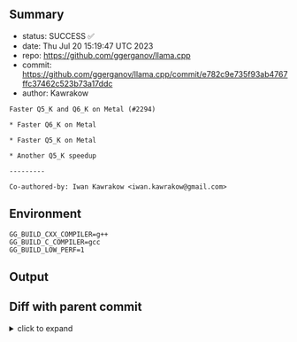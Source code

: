 ## Summary

- status: SUCCESS ✅
- date:   Thu Jul 20 15:19:47 UTC 2023
- repo:   https://github.com/ggerganov/llama.cpp
- commit: https://github.com/ggerganov/llama.cpp/commit/e782c9e735f93ab4767ffc37462c523b73a17ddc
- author: Kawrakow
```
Faster Q5_K and Q6_K on Metal (#2294)

* Faster Q6_K on Metal

* Faster Q5_K on Metal

* Another Q5_K speedup

---------

Co-authored-by: Iwan Kawrakow <iwan.kawrakow@gmail.com>
```

## Environment

```
GG_BUILD_CXX_COMPILER=g++
GG_BUILD_C_COMPILER=gcc
GG_BUILD_LOW_PERF=1
```

## Output

## Diff with parent commit

<details><summary>click to expand</summary>

```diff
--- /home/ggml/results/llama.cpp/78/5829dfe8baf0213f2ff66963d28c62f92d7930/ggml-0-x86-cpu-low-perf/stdall	2023-07-20 12:18:53.014778448 +0000
+++ /home/ggml/results/llama.cpp/e7/82c9e735f93ab4767ffc37462c523b73a17ddc/ggml-0-x86-cpu-low-perf/stdall	2023-07-20 15:19:47.401083001 +0000
@@ -1,6 +1,6 @@
 mkdir: cannot create directory ‘/mnt/llama.cpp’: Permission denied
-rm: cannot remove '/home/ggml/results/llama.cpp/78/5829dfe8baf0213f2ff66963d28c62f92d7930/ggml-0-x86-cpu-low-perf/*.log': No such file or directory
-rm: cannot remove '/home/ggml/results/llama.cpp/78/5829dfe8baf0213f2ff66963d28c62f92d7930/ggml-0-x86-cpu-low-perf/*.exit': No such file or directory
-rm: cannot remove '/home/ggml/results/llama.cpp/78/5829dfe8baf0213f2ff66963d28c62f92d7930/ggml-0-x86-cpu-low-perf/*.md': No such file or directory
-0.00user 0.00system 0:00.00elapsed 100%CPU (0avgtext+0avgdata 3756maxresident)k
-0inputs+8outputs (0major+1551minor)pagefaults 0swaps
+rm: cannot remove '/home/ggml/results/llama.cpp/e7/82c9e735f93ab4767ffc37462c523b73a17ddc/ggml-0-x86-cpu-low-perf/*.log': No such file or directory
+rm: cannot remove '/home/ggml/results/llama.cpp/e7/82c9e735f93ab4767ffc37462c523b73a17ddc/ggml-0-x86-cpu-low-perf/*.exit': No such file or directory
+rm: cannot remove '/home/ggml/results/llama.cpp/e7/82c9e735f93ab4767ffc37462c523b73a17ddc/ggml-0-x86-cpu-low-perf/*.md': No such file or directory
+0.00user 0.00system 0:00.00elapsed 85%CPU (0avgtext+0avgdata 3780maxresident)k
+0inputs+8outputs (0major+1533minor)pagefaults 0swaps
```
</details>

